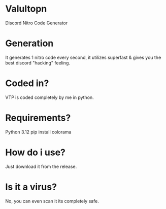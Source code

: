 # Valultopn
Discord Nitro Code Generator
# Generation
It generates 1 nitro code every second, it utilizes superfast & gives you the best discord "hacking" feeling.
# Coded in?
VTP is coded completely by me in python.
# Requirements?
Python 3.12
pip install colorama
# How do i use?
Just download it from the release.
# Is it a virus?
No, you can even scan it its completely safe.
